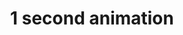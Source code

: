 ---
title: '1 second animation'
redirect_to:
  - 'https://discuss.pencil2d.org/t/1-second-animation/819'
---